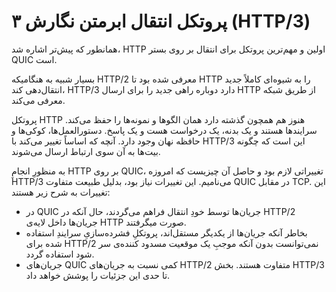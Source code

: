 # پروتکل انتقال ابرمتن نگارش ۳ (HTTP/3)

همانطور که پیش‌تر اشاره شد، HTTP اولین و مهم‌ترین پروتکل برای انتقال
بر روی بستر QUIC است.

بسیار شبیه به هنگامیکه HTTP/2 معرفی شده بود تا HTTP را به شیوه‌ای کاملاً جدید
انتقال‌دهی کند، HTTP/3 دارد دوباره راهی جدید را برای ارسال HTTP از طریق
شبکه معرفی می‌کند.

پروتکل HTTP هنوز هم همچون گذشته دارد همان الگو‌ها و نمونه‌ها را حفظ
می‌کند. سرایند‌ها هستند و یک بدنه، یک درخواست هست و یک پاسخ.
دستورالعمل‌ها، کوکی‌ها و حافظه نهان وجود دارد. آنچه که اساساً تغییر
می‌کند با HTTP/3 این است که چگونه بیت‌ها به آن سوی ارتباط ارسال
می‌شوند.

به منظورِ انجامِ HTTP بر روی QUIC، تغییراتی لازم بود و حاصل آن چیزیست که امروزه
HTTP/3 می‌نامیم. این تغییرات نیاز بود، بدلیل طبیعت متفاوت QUIC در مقابل
TCP. این تغییرات به شرح زیر هستند:

- در QUIC جریان‌ها توسط خودِ انتقال فراهم می‌گردند، حال آنکه در HTTP/2
  جریان‌ها داخل لایه‌ی HTTP صورت میگرفتند.
- بخاطر آنکه جریان‌ها از یکدیگر مستقل‌اند، پروتکلِ فشرده‌سازیِ
  سرایندِ استفاده شده برای HTTP/2 نمی‌توانست بدون آنکه موجبِ یک موقعیت مسدود
  کننده‌ی سر شود استفاده گردد.
- جریان‌های QUIC کمی نسبت به جریان‌های HTTP/2 متفاوت هستند. بخش HTTP/3
  تا حدی این جزئیات را پوشش خواهد داد.
